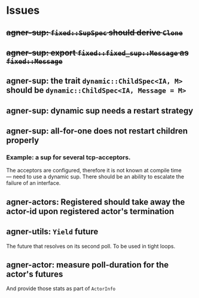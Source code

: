 # Issues

## ~~agner-sup: `fixed::SupSpec` should derive `Clone`~~

## ~~agner-sup: export `fixed::fixed_sup::Message` as `fixed::Message`~~

## agner-sup: the trait `dynamic::ChildSpec<IA, M>` should be `dynamic::ChildSpec<IA, Message = M>`

## agner-sup: dynamic sup needs a restart strategy

## agner-sup: all-for-one does not restart children properly

### Example: a sup for several tcp-acceptors.
The acceptors are configured, therefore it is not known at compile time — need to use a dynamic sup.
There should be an ability to escalate the failure of an interface.

## agner-actors: Registered should take away the actor-id upon registered actor's termination

## agner-utils: `Yield` future
The future that resolves on its second poll. To be used in tight loops.

## agner-actor: measure poll-duration for the actor's futures
And provide those stats as part of `ActorInfo`
